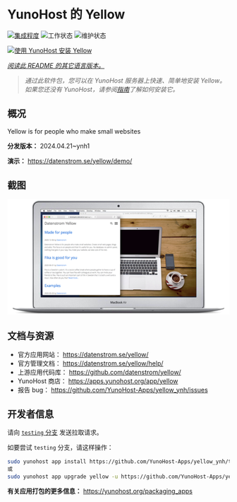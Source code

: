 <!--
注意：此 README 由 <https://github.com/YunoHost/apps/tree/master/tools/readme_generator> 自动生成
请勿手动编辑。
-->

# YunoHost 的 Yellow

[![集成程度](https://dash.yunohost.org/integration/yellow.svg)](https://dash.yunohost.org/appci/app/yellow) ![工作状态](https://ci-apps.yunohost.org/ci/badges/yellow.status.svg) ![维护状态](https://ci-apps.yunohost.org/ci/badges/yellow.maintain.svg)

[![使用 YunoHost 安装 Yellow](https://install-app.yunohost.org/install-with-yunohost.svg)](https://install-app.yunohost.org/?app=yellow)

*[阅读此 README 的其它语言版本。](./ALL_README.md)*

> *通过此软件包，您可以在 YunoHost 服务器上快速、简单地安装 Yellow。*  
> *如果您还没有 YunoHost，请参阅[指南](https://yunohost.org/install)了解如何安装它。*

## 概况

Yellow is for people who make small websites

**分发版本：** 2024.04.21~ynh1

**演示：** <https://datenstrom.se/yellow/demo/>

## 截图

![Yellow 的截图](./doc/screenshots/datenstrom-yellow-en.png)

## 文档与资源

- 官方应用网站： <https://datenstrom.se/yellow/>
- 官方管理文档： <https://datenstrom.se/yellow/help/>
- 上游应用代码库： <https://github.com/datenstrom/yellow/>
- YunoHost 商店： <https://apps.yunohost.org/app/yellow>
- 报告 bug： <https://github.com/YunoHost-Apps/yellow_ynh/issues>

## 开发者信息

请向 [`testing` 分支](https://github.com/YunoHost-Apps/yellow_ynh/tree/testing) 发送拉取请求。

如要尝试 `testing` 分支，请这样操作：

```bash
sudo yunohost app install https://github.com/YunoHost-Apps/yellow_ynh/tree/testing --debug
或
sudo yunohost app upgrade yellow -u https://github.com/YunoHost-Apps/yellow_ynh/tree/testing --debug
```

**有关应用打包的更多信息：** <https://yunohost.org/packaging_apps>
